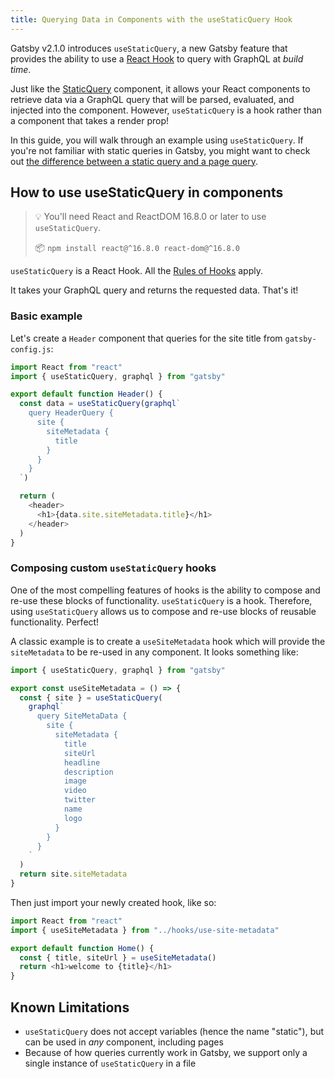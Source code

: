 ```yaml
---
title: Querying Data in Components with the useStaticQuery Hook
---
```


Gatsby v2.1.0 introduces `useStaticQuery`, a new Gatsby feature that provides the ability to use a [React Hook](https://reactjs.org/docs/hooks-intro.html) to query with GraphQL at _build time_.

Just like the [StaticQuery](/docs/static-query/) component, it allows your React components to retrieve data via a GraphQL query that will be parsed, evaluated, and injected into the component. However, `useStaticQuery` is a hook rather than a component that takes a render prop!

In this guide, you will walk through an example using `useStaticQuery`. If you're not familiar with static queries in Gatsby, you might want to check out [the difference between a static query and a page query](/docs/static-query/#how-staticquery-differs-from-page-query).

## How to use useStaticQuery in components

> 💡 You'll need React and ReactDOM 16.8.0 or later to use `useStaticQuery`.
>
> 📦 `npm install react@^16.8.0 react-dom@^16.8.0`

`useStaticQuery` is a React Hook. All the [Rules of Hooks](https://reactjs.org/docs/hooks-rules.html) apply.

It takes your GraphQL query and returns the requested data. That's it!

### Basic example

Let's create a `Header` component that queries for the site title from `gatsby-config.js`:

```jsx:title=src/components/header.js
import React from "react"
import { useStaticQuery, graphql } from "gatsby"

export default function Header() {
  const data = useStaticQuery(graphql`
    query HeaderQuery {
      site {
        siteMetadata {
          title
        }
      }
    }
  `)

  return (
    <header>
      <h1>{data.site.siteMetadata.title}</h1>
    </header>
  )
}
```

### Composing custom `useStaticQuery` hooks

One of the most compelling features of hooks is the ability to compose and re-use these blocks of functionality. `useStaticQuery` is a hook. Therefore, using `useStaticQuery` allows us to compose and re-use blocks of reusable functionality. Perfect!

A classic example is to create a `useSiteMetadata` hook which will provide the `siteMetadata` to be re-used in any component. It looks something like:

```jsx:title=src/hooks/use-site-metadata.js
import { useStaticQuery, graphql } from "gatsby"

export const useSiteMetadata = () => {
  const { site } = useStaticQuery(
    graphql`
      query SiteMetaData {
        site {
          siteMetadata {
            title
            siteUrl
            headline
            description
            image
            video
            twitter
            name
            logo
          }
        }
      }
    `
  )
  return site.siteMetadata
}
```

Then just import your newly created hook, like so:

```jsx:title=src/pages/index.js
import React from "react"
import { useSiteMetadata } from "../hooks/use-site-metadata"

export default function Home() {
  const { title, siteUrl } = useSiteMetadata()
  return <h1>welcome to {title}</h1>
}
```

## Known Limitations

- `useStaticQuery` does not accept variables (hence the name "static"), but can be used in _any_ component, including pages
- Because of how queries currently work in Gatsby, we support only a single instance of `useStaticQuery` in a file
